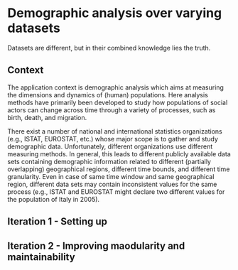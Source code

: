# Demographic analysis over varying datasets
Datasets are different, but in their combined knowledge lies the truth.

## Context
The application context is demographic analysis which aims at measuring the dimensions and dynamics of (human) populations.
Here analysis methods have primarily been developed to study how populations of social actors can change across time
through a variety of processes, such as birth, death, and migration.

There exist a number of national and international statistics organizations (e.g., ISTAT, EUROSTAT, etc.) whose major
scope is to gather and study demographic data. Unfortunately, different organizations use different measuring methods.
In general, this leads to different publicly available data sets containing demographic information related to different
(partially overlapping) geographical regions, different time bounds, and different time granularity. Even in case of
same time window and same geographical region, different data sets may contain inconsistent values for the same process
(e.g., ISTAT and EUROSTAT might declare two different values for the population of Italy in 2005).

## Iteration 1 - Setting up


## Iteration 2 - Improving maodularity and maintainability